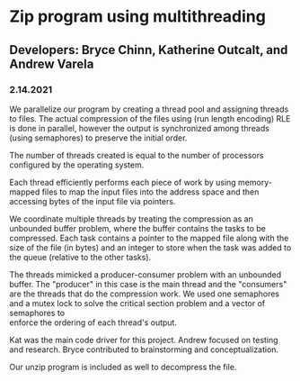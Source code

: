 # Zip program using multithreading
## Developers: Bryce Chinn, Katherine Outcalt, and Andrew Varela
### 2.14.2021

We parallelize our program by creating a thread pool and assigning threads
to files. The actual compression of the files using (run length encoding)
RLE is done in parallel, however the output is synchronized among threads 
(using semaphores) to preserve the initial order. 

The number of threads created is equal to the number of processors configured
by the operating system.

Each thread efficiently performs each piece of work by using memory-mapped
files to map the input files into the address space and then accessing
bytes of the input file via pointers. 

We coordinate multiple threads by treating the compression as an unbounded
buffer problem, where the buffer contains the tasks to be compressed.
Each task contains a pointer to the mapped file along with the size of
the file (in bytes) and an integer to store when the task was added to the
queue (relative to the other tasks). 

The threads mimicked a producer-consumer problem with an unbounded buffer.
The "producer" in this case is the main thread and the "consumers" are the 
threads that do the compression work. We used one semaphores and a mutex lock 
to solve the critical section problem and a vector of semaphores to  
enforce the ordering of each thread's output.

Kat was the main code driver for this project. Andrew focused on testing and
research. Bryce contributed to brainstorming and conceptualization.

Our unzip program is included as well to decompress the file. 
